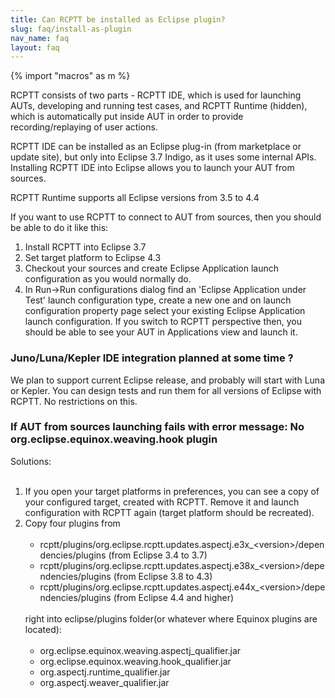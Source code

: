 ```yaml
---
title: Can RCPTT be installed as Eclipse plugin?
slug: faq/install-as-plugin
nav_name: faq
layout: faq
---
```


{% import "macros" as m %}

RCPTT consists of two parts - RCPTT IDE, which is used for launching AUTs, developing and running test cases, 
and RCPTT Runtime (hidden), which is automatically put inside AUT in order to provide recording/replaying of user actions.

RCPTT IDE can be installed as an Eclipse plug-in (from marketplace or update site), but only into Eclipse 3.7 Indigo, as it uses some internal APIs. 
Installing RCPTT IDE into Eclipse allows you to launch your AUT from sources.

RCPTT Runtime supports all Eclipse versions from 3.5 to 4.4

If you want to use RCPTT to connect to AUT from sources, then you should be able to do it like this:

<ol>
<li>Install RCPTT into Eclipse 3.7</li>
<li>Set target platform to Eclipse 4.3</li>
<li>Checkout your sources and create Eclipse Application launch configuration as you would normally do.</li>
<li>In Run->Run configurations dialog find an 'Eclipse Application under Test' launch configuration type, create a new one and on launch configuration property page select your existing Eclipse Application launch configuration.
If you switch to RCPTT perspective then, you should be able to see your AUT in Applications view and launch it.</li>
</ol>

<div class="panel panel-warning">
<div class="panel-heading">
    <h3 class="panel-title">Juno/Luna/Kepler IDE integration planned at some time ?</h3>
  </div>
  <div class="panel-body">
    We plan to support current Eclipse release, and probably will start with Luna or Kepler. You can design tests and run them for all versions of Eclipse with RCPTT. 
    No restrictions on this.
  </div>
</div>

<div class="panel panel-warning">
<div class="panel-heading">
    <h3 class="panel-title">If AUT from sources launching fails with error message: No org.eclipse.equinox.weaving.hook plugin</h3>
  </div>
  <div class="panel-body">
    Solutions:<br><br>

<ol>
<li>If you open your target platforms in preferences, you can see a copy of your configured target, created with RCPTT. 
Remove it and launch configuration with RCPTT again (target platform should be recreated).
</li>
<li>
Copy four plugins from <br><br>

<ul>

<li>rcptt/plugins/org.eclipse.rcptt.updates.aspectj.e3x_&lt;version>/dependencies/plugins (from Eclipse 3.4 to 3.7) </li>
<li>rcptt/plugins/org.eclipse.rcptt.updates.aspectj.e38x_&lt;version>/dependencies/plugins (from Eclipse 3.8 to 4.3) </li>
<li>rcptt/plugins/org.eclipse.rcptt.updates.aspectj.e44x_&lt;version>/dependencies/plugins (from Eclipse 4.4 and higher) </li><br>
</ul>
right into eclipse/plugins folder(or whatever where Equinox plugins are located):<br><br>

<ul>
<li>org.eclipse.equinox.weaving.aspectj_qualifier.jar</li>
<li>org.eclipse.equinox.weaving.hook_qualifier.jar</li>
<li>org.aspectj.runtime_qualifier.jar</li>
<li>org.aspectj.weaver_qualifier.jar</li> </ul>
</li>
</ol>

  </div>
</div>
